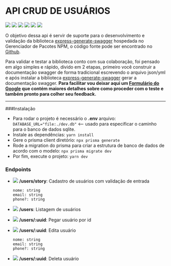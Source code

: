 # API CRUD DE USUÁRIOS

![](https://img.shields.io/badge/typescript-gray?logo=typescript) ![](https://img.shields.io/badge/express-gray?logo=express) ![](https://img.shields.io/badge/prisma_ORM-gray?logo=prisma) ![](https://img.shields.io/badge/sqlite_database-gray?logo=sqlite) ![](https://img.shields.io/badge/gihub-gray?logo=github) ![](https://img.shields.io/badge/yarn-gray?logo=yarn)

O objetivo dessa api é servir de suporte para o desenvolvimento e validação da biblioteca [express-generate-swagger](https://www.npmjs.com/package/express-generate-swagger?activeTab=readme "express-generate-swagger") hospedada no Gerenciador de Pacotes NPM, o código fonte pode ser encontrado no [Github](https://github.com/RafaelCastro1002/express-swagger-doc-generator "Github").

Para validar e testar a biblioteca conto com sua colaboração, foi pensado em algo simples e rápido, divido em 2 etapas, primeiro você construir a documentação swagger de forma tradicional escrevendo o arquivo json/yml e após instalar a biblioteca [express-generate-swagger](https://www.npmjs.com/package/express-generate-swagger?activeTab=readme "express-generate-swagger") gerar a documentação swagger.
**Para facilitar vou deixar aqui um [Formulário do Google](http://google.com.br "Formulário do Google") que contém maiores detalhes sobre como proceder com o teste e também pronto para colher seu feedback.**

---

###Instalação

- Para rodar o projeto é necessário o **.env** arquivo:
  `DATABASE_URL="file:./dev.db"` <-- usado para especificar o caminho para o banco de dados sqlite.
- Instale as dependências:
  `yarn install`
- Gere o prisma client diretório:
  `npx prisma generate`
- Rode a migration do prisma para criar a estrutura de banco de dados de acordo com o modelo:
  `npx prisma migrate dev`
- Por fim, execute o projeto:
  `yarn dev`

### Endpoints

- ![](https://img.shields.io/badge/POST-green) **/users/story**: Cadastro de usuários com validação de entrada

      nome: string
      email: string
      phone?: string

- ![](https://img.shields.io/badge/GET-blue) **/users**: Listagem de usuários

- ![](https://img.shields.io/badge/GET-blue) **/users/:uuid**: Pegar usuário por id
- ![](https://img.shields.io/badge/PUT-yellow) **/users/:uuid**: Edita usuário

      nome: string
      email: string
      phone?: string

- ![](https://img.shields.io/badge/DELETE-red) **/users/:uuid**: Deleta usuário
